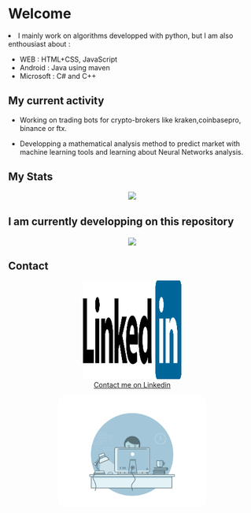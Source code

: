 # Welcome


<li> I mainly work on algorithms developped with python, but I am also enthousiast about : </li>

<ul style="list-style: url('/media/examples/rocket.svg');">
<li> WEB : HTML+CSS, JavaScript</li>
<li> Android : Java using maven </li>
<li> Microsoft : C# and C++ </li>
</ul>



My current activity
------------

- Working on trading bots for crypto-brokers like kraken,coinbasepro, binance or ftx.

- Developping a mathematical analysis method to predict market with machine learning tools and learning about Neural Networks analysis.

My Stats
------------

<p align="center">
<img src="https://github-readme-stats.vercel.app/api?username=hugodemenez&show_icons=true&title_color=ffffff&icon_color=ffffff&text_color=ffffff&bg_color=0D1117&hide=["stars"]&count_private=true#gh-dark-mode-only">
</p>

I am currently developping on this repository
------------

<p align="center">
  <a align="left" href="https://github.com/hugodemenez/EasyTrading" title="EasyTrading"><img align="center" width="500px" src="https://github-readme-stats.vercel.app/api/pin/?username=SteinPrograms&repo=base-php-website&title_color=ffffff&icon_color=ffffff&text_color=ffffff&bg_color=0D1117"></a>
</p>

Contact
------------
<p align=center >
<a href="https://www.linkedin.com/in/hugo-demenez-6b017217a/"><img src="https://github.com/hugodemenez/hugodemenez/blob/main/assets/linkedin.svg" alt="Linkedin_hugodemenez" height="200px" width="200px"/><br>Contact me on Linkedin</a>
</p>

<p align="center">
<img src="https://github.com/hugodemenez/hugodemenez/blob/main/assets/gif.gif" alt="coding" width="300px"  style="border-radius: 10px;"/>
</p>

